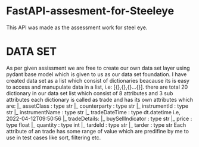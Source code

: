# FastAPI-assesment-for-Steeleye
This API was made as the  assessment work for steel eye.

# DATA SET
As per given assissment we are free to create  our own data set layer using pydant base model which is given to us as our data set foundation.
I have created data set as a list which consist of dictionaries beacause its is easy to access and manupulate data in a list, i.e: [{},{},{}...{}].
there are total 20 dictionary in our data set list which consist of 8 attributes and 3 sub attributes
each dictionary is called as trade and has its own attributes which are:
                |_ assetClass :   type str
                |_ counterparty :   type str
                |_ instrumentId :   type str
                |_ instrumentName :   type str
                |_ tradeDateTime :   type dt.datetime i.e, 2022-04-12T09:50:56
                |_ tradeDetails:
                          |_ buySellIndicator :   type str
                          |_ price :   type float
                          |_ quantity : type int
                |_ tardeId :   type str
                |_ tarder :   type str
Each attribute of an trade has some range of value which are predifine by me to use in test cases like sort, filtering etc.

